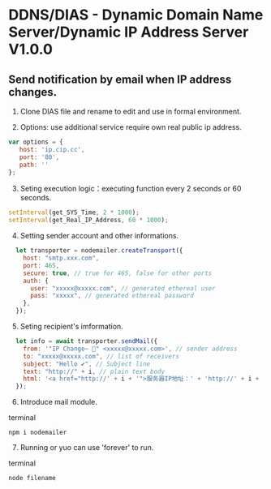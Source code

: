 # DDNS/DIAS - Dynamic Domain Name Server/Dynamic IP Address Server V1.0.0

## Send notification by email when IP address changes.

1. Clone DIAS file and rename to edit and use in formal environment. 

2. Options: use additional service require own real public ip address.

``` js
var options = {
   host: 'ip.cip.cc',
   port: '80',
   path: ''  
};
```

3. Seting execution logic：executing function every 2 seconds or 60 seconds.

``` js
setInterval(get_SYS_Time, 2 * 1000);
setInterval(get_Real_IP_Address, 60 * 1000);
```

4. Setting sender account and other informations.

``` js
  let transporter = nodemailer.createTransport({
    host: "smtp.xxx.com",
    port: 465,
    secure: true, // true for 465, false for other ports
    auth: {
      user: "xxxxx@xxxxx.com", // generated ethereal user
      pass: "xxxxx", // generated ethereal password
    },
  });
```

5. Seting recipient's imformation.

``` js
  let info = await transporter.sendMail({
    from: '"IP Change~ 👻" <xxxxx@xxxxx.com>', // sender address
    to: "xxxxx@xxxxx.com", // list of receivers
    subject: "Hello ✔", // Subject line
    text: "http://" + i, // plain text body
    html: '<a href="http://' + i + '">服务器IP地址：' + 'http://' + i + '</a>', // html body
  });
```

6. Introduce mail module.

terminal
``` shell
npm i nodemailer
```

7. Running or yuo can use 'forever' to run.

terminal
``` shell
node filename
```